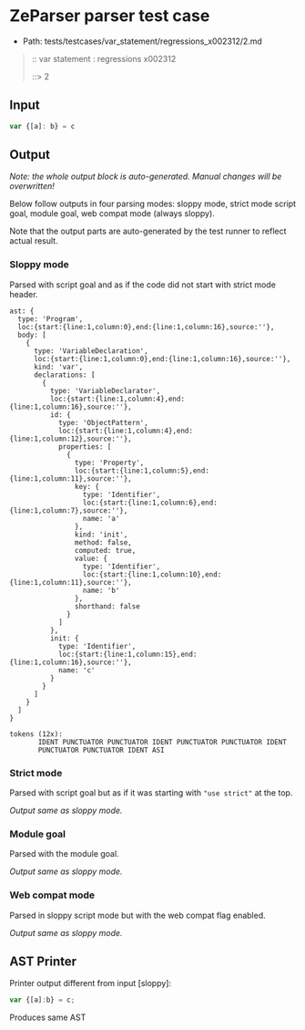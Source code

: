 # ZeParser parser test case

- Path: tests/testcases/var_statement/regressions_x002312/2.md

> :: var statement : regressions x002312
>
> ::> 2

## Input

`````js
var {[a]: b} = c
`````

## Output

_Note: the whole output block is auto-generated. Manual changes will be overwritten!_

Below follow outputs in four parsing modes: sloppy mode, strict mode script goal, module goal, web compat mode (always sloppy).

Note that the output parts are auto-generated by the test runner to reflect actual result.

### Sloppy mode

Parsed with script goal and as if the code did not start with strict mode header.

`````
ast: {
  type: 'Program',
  loc:{start:{line:1,column:0},end:{line:1,column:16},source:''},
  body: [
    {
      type: 'VariableDeclaration',
      loc:{start:{line:1,column:0},end:{line:1,column:16},source:''},
      kind: 'var',
      declarations: [
        {
          type: 'VariableDeclarator',
          loc:{start:{line:1,column:4},end:{line:1,column:16},source:''},
          id: {
            type: 'ObjectPattern',
            loc:{start:{line:1,column:4},end:{line:1,column:12},source:''},
            properties: [
              {
                type: 'Property',
                loc:{start:{line:1,column:5},end:{line:1,column:11},source:''},
                key: {
                  type: 'Identifier',
                  loc:{start:{line:1,column:6},end:{line:1,column:7},source:''},
                  name: 'a'
                },
                kind: 'init',
                method: false,
                computed: true,
                value: {
                  type: 'Identifier',
                  loc:{start:{line:1,column:10},end:{line:1,column:11},source:''},
                  name: 'b'
                },
                shorthand: false
              }
            ]
          },
          init: {
            type: 'Identifier',
            loc:{start:{line:1,column:15},end:{line:1,column:16},source:''},
            name: 'c'
          }
        }
      ]
    }
  ]
}

tokens (12x):
       IDENT PUNCTUATOR PUNCTUATOR IDENT PUNCTUATOR PUNCTUATOR IDENT
       PUNCTUATOR PUNCTUATOR IDENT ASI
`````

### Strict mode

Parsed with script goal but as if it was starting with `"use strict"` at the top.

_Output same as sloppy mode._

### Module goal

Parsed with the module goal.

_Output same as sloppy mode._

### Web compat mode

Parsed in sloppy script mode but with the web compat flag enabled.

_Output same as sloppy mode._

## AST Printer

Printer output different from input [sloppy]:

````js
var {[a]:b} = c;
````

Produces same AST
